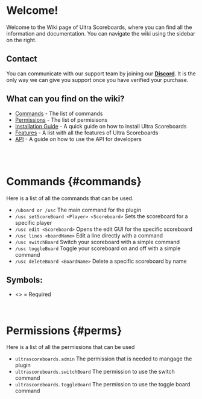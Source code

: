# Welcome!
Welcome to the Wiki page of Ultra Scoreboards, where you can find all the information and documentation. You can navigate the wiki using the sidebar on the right.
<br>

## Contact
You can communicate with our support team by joining our **[Discord](https://discord.gg/3JuHDm8)**. It is the only way we can give you support once you have verified your purchase.
<br>

## What can you find on the wiki?
- [Commands](/wiki/overview#commands) - The list of commands
- [Permissions](/wiki/overview#perms) - The list of permisisons
- [Installation Guide](/wiki/installation) - A quick guide on how to install Ultra Scoreboards
- [Features](/wiki/features) - A list with all the features of Ultra Scoreboards
- [API](/wiki/api) - A guide on how to use the API for developers
<br>
<br>

# Commands {#commands}
Here is a list of all the commands that can be used.
<br>

* `/uboard or /usc`
  The main command for the plugin
* `/usc setScoreBoard <Player> <Scoreboard>`
  Sets the scoreboard for a specific player
* `/usc edit <Scoreboard>`
  Opens the edit GUI for the specific scoreboard
* `/usc lines <boardName>`
  Edit a line directly with a command
* `/usc switchBoard`
  Switch your scoreboard with a simple command
* `/usc toggleBoard`
  Toggle your scoreboard on and off with a simple command
* `/usc deleteBoard <BoardName>`
  Delete a specific scoreboard by name
  <br>

## Symbols:
- <> = Required
<br>

# Permissions {#perms}
Here is a list of all the permissions that can be used
<br>

* `ultrascoreboards.admin`
  The permission that is needed to mangage the plugin
* `ultrascoreboards.switchBoard`
  The permission to use the switch command
* `ultrascoreboards.toggleBoard`
  The permission to use the toggle board command

